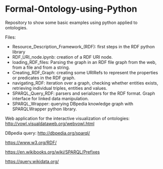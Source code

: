 # Formal-Ontology-using-Python
Repository to show some basic examples using python applied to ontologies.

Files:
- Resource_Description_Framework_(RDF): first steps in the RDF python library
- RDF_URI_node.ipynb: creation of a RDF URI node.
- loading_RDF_files: Parsing the graph in an RDF file graph from the web, from a file and from a string.
- Creating_RDF_Graph: creating some URIRefs to represent the properties or predicates in the RDF graph.
- navigating_RDF: iteration over a graph, checking whether entities exists, retrieving individual triples, entities and values.
- SPARQL_Query_RDF: parsers and serializers for the RDF format. Graph interface for linked data manipulation. 
- SPARQL_Wrapper: querying DBpedia knowledge graph with SPARQLWrapper python library.


Web application for the interactive visualization of ontologies:
http://vowl.visualdataweb.org/webvowl.html 

DBpedia query: http://dbpedia.org/sparql/

https://www.w3.org/RDF/

https://en.wikibooks.org/wiki/SPARQL/Prefixes

https://query.wikidata.org/
